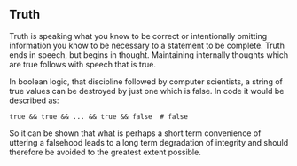 ## Truth

Truth is speaking what you know to be correct or intentionally omitting information you know to be necessary to a statement to be complete.  Truth ends in speech, but begins in thought.  Maintaining internally thoughts which are true follows with speech that is true.

In boolean logic, that discipline followed by computer scientists, a string of true values can be destroyed by just one which is false.  In code it would be described as:

```
true && true && ... && true && false  # false
```

So it can be shown that what is perhaps a short term convenience of uttering a falsehood leads to a long term degradation of integrity and should therefore be avoided to the greatest extent possible.
